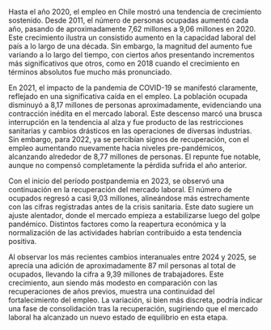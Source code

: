 Hasta el año 2020, el empleo en Chile mostró una tendencia de crecimiento sostenido. Desde 2011, el número de personas ocupadas aumentó cada año, pasando de aproximadamente 7,62 millones a 9,06 millones en 2020. Este crecimiento ilustra un consistido aumento en la capacidad laboral del país a lo largo de una década. Sin embargo, la magnitud del aumento fue variando a lo largo del tiempo, con ciertos años presentando incrementos más significativos que otros, como en 2018 cuando el crecimiento en términos absolutos fue mucho más pronunciado.

En 2021, el impacto de la pandemia de COVID-19 se manifestó claramente, reflejado en una significativa caída en el empleo. La población ocupada disminuyó a 8,17 millones de personas aproximadamente, evidenciando una contracción inédita en el mercado laboral. Este descenso marcó una brusca interrupción en la tendencia al alza y fue producto de las restricciones sanitarias y cambios drásticos en las operaciones de diversas industrias. Sin embargo, para 2022, ya se percibían signos de recuperación, con el empleo aumentando nuevamente hacia niveles pre-pandémicos, alcanzando alrededor de 8,77 millones de personas. El repunte fue notable, aunque no compensó completamente la pérdida sufrida el año anterior.

Con el inicio del período postpandemia en 2023, se observó una continuación en la recuperación del mercado laboral. El número de ocupados regresó a casi 9,03 millones, alineándose más estrechamente con las cifras registradas antes de la crisis sanitaria. Este dato sugiere un ajuste alentador, donde el mercado empieza a estabilizarse luego del golpe pandémico. Distintos factores como la reapertura económica y la normalización de las actividades habrían contribuido a esta tendencia positiva.

Al observar los más recientes cambios interanuales entre 2024 y 2025, se aprecia una adición de aproximadamente 87 mil personas al total de ocupados, llevando la cifra a 9,39 millones de trabajadores. Este crecimiento, aun siendo más modesto en comparación con las recuperaciones de años previos, muestra una continuidad del fortalecimiento del empleo. La variación, si bien más discreta, podría indicar una fase de consolidación tras la recuperación, sugiriendo que el mercado laboral ha alcanzado un nuevo estado de equilibrio en esta etapa.
